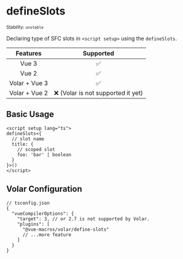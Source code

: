 # defineSlots

<small>Stability: <code class="!text-yellow-600">unstable</code></small>

Declaring type of SFC slots in `<script setup>` using the `defineSlots`.

|   Features    |              Supported              |
| :-----------: | :---------------------------------: |
|     Vue 3     |         :white_check_mark:          |
|     Vue 2     |         :white_check_mark:          |
| Volar + Vue 3 |         :white_check_mark:          |
| Volar + Vue 2 | :x: (Volar is not supported it yet) |

## Basic Usage

```vue
<script setup lang="ts">
defineSlots<{
  // slot name
  title: {
    // scoped slot
    foo: 'bar' | boolean
  }
}>()
</script>
```

## Volar Configuration

```jsonc {6}
// tsconfig.json
{
  "vueCompilerOptions": {
    "target": 3, // or 2.7 is not supported by Volar.
    "plugins": [
      "@vue-macros/volar/define-slots"
      // ...more feature
    ]
  }
}
```

